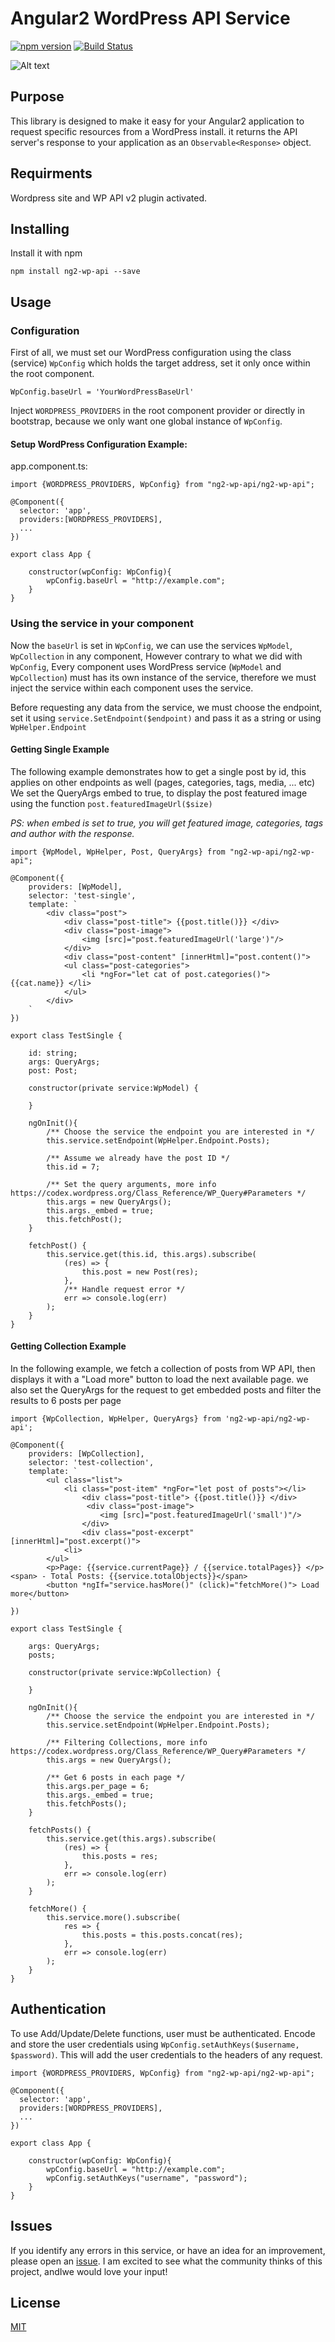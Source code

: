# Angular2 WordPress API Service

[![npm version](https://badge.fury.io/js/ng2-wp-api.svg)](https://badge.fury.io/js/ng2-wp-api) [![Build Status](https://travis-ci.org/MurhafSousli/ng2-wp-api.svg?branch=master)](https://travis-ci.org/MurhafSousli/ng2-wp-api)

![Alt text](/assets/logo.png?raw=true "Optional Title")

## Purpose

This library is designed to make it easy for your Angular2 application to request specific resources from a WordPress install. it returns the API server's response to your application as an `Observable<Response>` object.

## Requirments

Wordpress site and WP API v2 plugin activated.

## Installing

Install it with npm

`npm install ng2-wp-api --save`

## Usage

### Configuration

First of all, we must set our WordPress configuration using the class (service) `WpConfig` which holds the target address, set it only once within the root component.

`WpConfig.baseUrl = 'YourWordPressBaseUrl' `

Inject `WORDPRESS_PROVIDERS` in the root component provider or directly in bootstrap, because we only want one global instance of `WpConfig`.

#### Setup WordPress Configuration Example:

app.component.ts:
```
import {WORDPRESS_PROVIDERS, WpConfig} from "ng2-wp-api/ng2-wp-api";

@Component({
  selector: 'app',
  providers:[WORDPRESS_PROVIDERS],
  ...
})

export class App {

    constructor(wpConfig: WpConfig){
        wpConfig.baseUrl = "http://example.com";
    }
}
```

### Using the service in your component

Now the `baseUrl` is set in `WpConfig`, we can use the services `WpModel`, `WpCollection` in any component, However contrary to what we did with `WpConfig`, Every component uses WordPress service (`WpModel` and `WpCollection`) must has its own instance of the service, therefore we must inject the service within each component uses the service.

Before requesting any data from the service, we must choose the endpoint, set it using `service.SetEndpoint($endpoint)` and pass it as a string or using `WpHelper.Endpoint` 

#### Getting Single Example

The following example demonstrates how to get a single post by id, this applies on other endpoints as well (pages, categories, tags, media, ... etc)
We set the QueryArgs embed to true, to display the post featured image using the function `post.featuredImageUrl($size)`

*PS: when embed is set to true, you will get featured image, categories, tags and author with the response.*

```
import {WpModel, WpHelper, Post, QueryArgs} from "ng2-wp-api/ng2-wp-api";

@Component({
    providers: [WpModel],
    selector: 'test-single',
    template: `
        <div class="post">
            <div class="post-title"> {{post.title()}} </div>
            <div class="post-image">
                <img [src]="post.featuredImageUrl('large')"/>
            </div>
            <div class="post-content" [innerHtml]="post.content()">
            <ul class="post-categories">
                <li *ngFor="let cat of post.categories()"> {{cat.name}} </li>
            </ul>
        </div>
    `
})

export class TestSingle {

    id: string;
    args: QueryArgs;
    post: Post;

    constructor(private service:WpModel) {

    }

    ngOnInit(){
        /** Choose the service the endpoint you are interested in */
        this.service.setEndpoint(WpHelper.Endpoint.Posts);

        /** Assume we already have the post ID */
        this.id = 7;

        /** Set the query arguments, more info https://codex.wordpress.org/Class_Reference/WP_Query#Parameters */
        this.args = new QueryArgs();
        this.args._embed = true;
        this.fetchPost();
    }

    fetchPost() {
        this.service.get(this.id, this.args).subscribe(
            (res) => {
                this.post = new Post(res);
            },
            /** Handle request error */
            err => console.log(err)
        );
    }
}
```

#### Getting Collection Example

In the following example, we fetch a collection of posts from WP API, then displays it with a "Load more" button to load the next available page.
we also set the QueryArgs for the request to get embedded posts and filter the results to 6 posts per page

```
import {WpCollection, WpHelper, QueryArgs} from 'ng2-wp-api/ng2-wp-api';

@Component({
    providers: [WpCollection],
    selector: 'test-collection',
    template: `
        <ul class="list">
            <li class="post-item" *ngFor="let post of posts"></li>
                <div class="post-title"> {{post.title()}} </div>
                 <div class="post-image">
                    <img [src]="post.featuredImageUrl('small')"/>
                </div>
                <div class="post-excerpt" [innerHtml]="post.excerpt()">
            <li>
        </ul>
        <p>Page: {{service.currentPage}} / {{service.totalPages}} </p><span> - Total Posts: {{service.totalObjects}}</span>
        <button *ngIf="service.hasMore()" (click)="fetchMore()"> Load more</button>
    `
})

export class TestSingle {

    args: QueryArgs;
    posts;

    constructor(private service:WpCollection) {

    }

    ngOnInit(){
        /** Choose the service the endpoint you are interested in */
        this.service.setEndpoint(WpHelper.Endpoint.Posts);

        /** Filtering Collections, more info https://codex.wordpress.org/Class_Reference/WP_Query#Parameters */
        this.args = new QueryArgs();

        /** Get 6 posts in each page */
        this.args.per_page = 6; 
        this.args._embed = true;
        this.fetchPosts();
    }

    fetchPosts() {
        this.service.get(this.args).subscribe(
            (res) => {
                this.posts = res;
            },
            err => console.log(err)
        );
    }

    fetchMore() {
        this.service.more().subscribe(
            res => {
                this.posts = this.posts.concat(res);
            },
            err => console.log(err)
        );
    }
}
```

## Authentication

To use Add/Update/Delete functions, user must be authenticated. Encode and store the user credentials using `WpConfig.setAuthKeys($username, $password)`.
This will add the user credentials to the headers of any request.

```
import {WORDPRESS_PROVIDERS, WpConfig} from "ng2-wp-api/ng2-wp-api";

@Component({
  selector: 'app',
  providers:[WORDPRESS_PROVIDERS],
  ...
})

export class App {

    constructor(wpConfig: WpConfig){
        wpConfig.baseUrl = "http://example.com";
        wpConfig.setAuthKeys("username", "password");
    }
}
```

## Issues

If you identify any errors in this service, or have an idea for an improvement, please open an [issue](https://github.com/MurhafSousli/ng2-wp-api/issues). I am excited to see what the community thinks of this project, andIwe would love your input!

## License

[MIT](/LICENSE)



